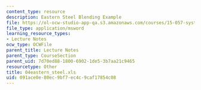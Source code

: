 ```yaml
---
content_type: resource
description: Eastern Steel Blending Example
file: https://ol-ocw-studio-app-qa.s3.amazonaws.com/courses/15-057-systems-optimization-spring-2003/091ace0e80ec9bf7ec4c9caf17854c08_04eastern_steel.xls
file_type: application/msword
learning_resource_types:
- Lecture Notes
ocw_type: OCWFile
parent_title: Lecture Notes
parent_type: CourseSection
parent_uid: 7d70ed88-1800-6902-1de5-3b7aa21c9465
resourcetype: Other
title: 04eastern_steel.xls
uid: 091ace0e-80ec-9bf7-ec4c-9caf17854c08
---
```

